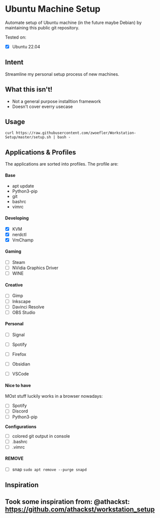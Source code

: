 # Ubuntu Machine Setup 

Automate setup of Ubuntu machine (in the future maybe Debian) by maintaining this public git repository.

Tested on:
- [X] Ubuntu 22.04

## Intent
Streamline my personal setup process of new machines.

## What this isn't!
- Not a general purpose installtion framework
- Doesn't cover everry usecase


## Usage
```SHELL
curl https://raw.githubusercontent.com/zwoefler/Workstation-Setup/master/setup.sh | bash -
```


## Applications & Profiles
The applications are sorted into profiles.
The profile are:

#### Base
- apt update
- Python3-pip
- git
- bashrc
- vimrc


#### Developing
- [X] KVM
- [X] nerdctl
- [X] VmChamp

#### Gaming
- [ ] Steam
- [ ] NVidia Graphics Driver
- [ ] WINE

#### Creative
- [ ] Gimp
- [ ] Inkscape
- [ ] Davinci Resolve
- [ ] OBS Studio

#### Personal
- [ ] Signal
- [ ] Spotify
- [ ] Firefox
- [ ] Obsidian
- [ ] VSCode


#### Nice to have
MOst stuff luckily works in a browser nowadays:
- [ ] Spotify
- [ ] Discord
- [ ] Python3-pip

**Configurations**
- [ ] colored git output in console
- [ ] .bashrc
- [ ] .vimrc

#### REMOVE
- [ ] snap `sudo apt remove --purge snapd`


## Inspiration
Took some inspiration from: @athackst: https://github.com/athackst/workstation_setup
- 
